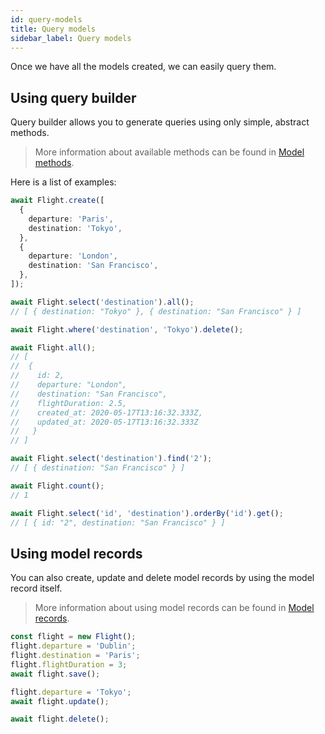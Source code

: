 ```yaml
---
id: query-models
title: Query models
sidebar_label: Query models
---
```


Once we have all the models created, we can easily query them.

## Using query builder

Query builder allows you to generate queries using only simple, abstract methods.

> More information about available methods can be found in [Model methods](api/model-methods.md).

Here is a list of examples:

```typescript
await Flight.create([
  {
    departure: 'Paris',
    destination: 'Tokyo',
  },
  {
    departure: 'London',
    destination: 'San Francisco',
  },
]);

await Flight.select('destination').all();
// [ { destination: "Tokyo" }, { destination: "San Francisco" } ]

await Flight.where('destination', 'Tokyo').delete();

await Flight.all();
// [
//  {
//    id: 2,
//    departure: "London",
//    destination: "San Francisco",
//    flightDuration: 2.5,
//    created_at: 2020-05-17T13:16:32.333Z,
//    updated_at: 2020-05-17T13:16:32.333Z
//   }
// ]

await Flight.select('destination').find('2');
// [ { destination: "San Francisco" } ]

await Flight.count();
// 1

await Flight.select('id', 'destination').orderBy('id').get();
// [ { id: "2", destination: "San Francisco" } ]
```

## Using model records

You can also create, update and delete model records by using the model record itself.

> More information about using model records can be found in [Model records](api/model-records.md).

```typescript
const flight = new Flight();
flight.departure = 'Dublin';
flight.destination = 'Paris';
flight.flightDuration = 3;
await flight.save();

flight.departure = 'Tokyo';
await flight.update();

await flight.delete();
```
